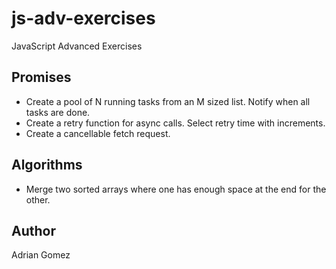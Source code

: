 # js-adv-exercises

JavaScript Advanced Exercises

## Promises

- Create a pool of N running tasks from an M sized list. Notify when all tasks are done.
- Create a retry function for async calls. Select retry time with increments.
- Create a cancellable fetch request.

## Algorithms

- Merge two sorted arrays where one has enough space at the end for the other.

## Author

Adrian Gomez
